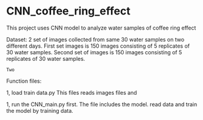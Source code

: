 # CNN_coffee_ring_effect
This project uses CNN model to analyze water samples of coffee ring effect

Dataset:
  2 set of images collected from same 30 water samples on two different days.
    First set images is 150 images consisting of 5 replicates of 30 water samples.
    Second set of images is 150 images consisting of 5 replicates of 30 water samples.
    
    Two 
    

Function files:

  1, load train data.py
    This files reads images files and 


1, run the CNN_main.py first. The file includes the model. read data and train the model by training data.

